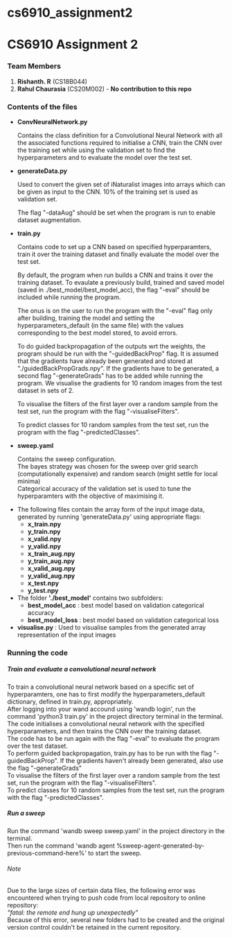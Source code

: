 # cs6910_assignment2
<h1>CS6910 Assignment 2</h1>
<h3>Team Members</h3>
  <ol>
    <li><strong>Rishanth. R</strong> (CS18B044)</li> 
    <li><strong>Rahul Chaurasia</strong> (CS20M002) - <b>No contribution to this repo</b></li>
  </ol>
<h3>Contents of the files</h3>
  <ul>
  <li>
    <strong>ConvNeuralNetwork.py</strong>
    <p>
      Contains the class definition for a Convolutional Neural Network with all the associated functions required to initialise a CNN, train the CNN over the training set while using the validation set to find the hyperparameters and to evaluate the model over the test set. 
    </p>
  </li>
  <li>
    <strong>generateData.py</strong>
    <p>
     Used to convert the given set of iNaturalist images into arrays which can be given as input to the CNN. 10% of the training set is used as validation set.
    </p>
    <p>
      The flag "-dataAug" should be set when the program is run to enable dataset augmentation.
    </p>
  </li>
  <li>
    <strong>train.py</strong>
    <p>
      Contains code to set up a CNN based on specified hyperparamters, train it over the training dataset and finally evaluate the model over the test set.<br/>
    </p>
    <p>
      By default, the program when run builds a CNN and trains it over the training dataset. To evaulate a previously build, trained and saved model (saved in ./best_model/best_model_acc), the flag "-eval" should be included while running the program.
    </p>
    <p>
      The onus is on the user to run the program with the "-eval" flag only after building, training the model and setting the hyperparameters_default (in the same file) with the values corresponding to the best model stored, to avoid errors.
    </p>
    <p>
       To do guided backpropagation of the outputs wrt the weights, the program should be run with the "-guidedBackProp" flag. It is assumed that the gradients have already been generated and stored at "./guidedBackPropGrads.npy". If the gradients have to be generated, a second flag "-generateGrads" has to be added while running the program.
      We visualise the gradients for 10 random images from the test dataset in sets of 2.
    </p>
    <p>
      To visualise the filters of the first layer over a random sample from the test set, run the program with the flag "-visualiseFilters".
    </p>
    <p>
      To predict classes for 10 random samples from the test set, run the program with the flag "-predictedClasses".
    </p>
  </li>
  <li>
    <strong>sweep.yaml</strong>
    <p>
      Contains the sweep configuration.<br/>
      The bayes strategy was chosen for the sweep over grid search (computationally expensive) and random search (might settle for local minima)<br/>
      Categorical accuracy of the validation set is used to tune the hyperparamters with the objective of maximising it.
    </p>
  </li>
  <li>
    The following files contain the array form of the input image data, generated by running 'generateData.py' using appropriate flags:
    <ul><b>
      <li>x_train.npy</li>
      <li>y_train.npy</li>
      <li>x_valid.npy</li>
      <li>y_valid.npy</li>
      <li>x_train_aug.npy</li>
      <li>y_train_aug.npy</li>
      <li>x_valid_aug.npy</li>
      <li>y_valid_aug.npy</li>
      <li>x_test.npy</li>
      <li>y_test.npy</li></b>
    </ul>
  </li>
  <li>
    The folder <b>'./best_model'</b> contains two subfolders:
    <ul>
      <li><b>best_model_acc</b> : best model based on validation categorical accuracy</li>
      <li><b>best_model_loss</b> : best model based on validation categorical loss</li>
    </ul>
  </li>
  <li>
    <b>visualise.py</b> : Used to visualise samples from the generated array representation of the input images
  </li>
 </ul>
<h3>Running the code</h3>
  <h5>Train and evaluate a convolutional neural network</h5>
  <p>
    To train a convolutional neural network based on a specific set of hyperparamters, one has to first modify the hyperparameters_default dictionary, defined in train.py, 
    appropriately.<br/>
    After logging into your wand accound using 'wandb login', run the command 'python3 train.py' in the project directory terminal in the terminal.<br/>
    The code initialises a convolutional neural network with the specified hyperparameters, and then trains the CNN over the training dataset.<br/>
    The code has to be run again with the flag "-eval" to evaluate the program over the test dataset.<br/>
    To perform guided backpropagation, train.py has to be run with the flag "-guidedBackProp". If the gradients haven't already been generated, also use the flag "-generateGrads"<br/>
    To visualise the filters of the first layer over a random sample from the test set, run the program with the flag "-visualiseFilters".<br/>
    To predict classes for 10 random samples from the test set, run the program with the flag "-predictedClasses".
  </p>
  <h5>Run a sweep</h5>
  <p>
    Run the command 'wandb sweep sweep.yaml' in the project directory in the terminal.<br/>
    Then run the command 'wandb agent %sweep-agent-generated-by-previous-command-here%' to start the sweep.
  </p>
  <h6>Note</h6>
  <p>
        Due to the large sizes of certain data files, the following error was encountered when trying to push code from local repository to online repository:<br/>
        <em>"fatal: the remote end hung up unexpectedly"</em><br/>
        Because of this error, several new folders had to be created and the original version control couldn't be retained in the current repository. 
  </p>
